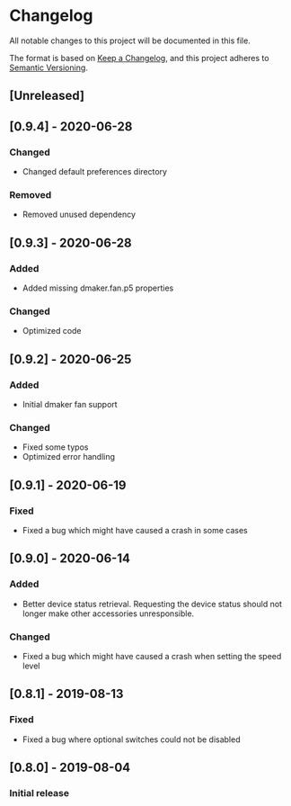 # Changelog
All notable changes to this project will be documented in this file.

The format is based on [Keep a Changelog](https://keepachangelog.com/en/1.0.0/),
and this project adheres to [Semantic Versioning](https://semver.org/spec/v2.0.0.html).

## [Unreleased]


## [0.9.4] - 2020-06-28
### Changed
- Changed default preferences directory

### Removed
- Removed unused dependency


## [0.9.3] - 2020-06-28
### Added
- Added missing dmaker.fan.p5 properties

### Changed
- Optimized code

## [0.9.2] - 2020-06-25
### Added
- Initial dmaker fan support

### Changed
- Fixed some typos
- Optimized error handling


## [0.9.1] - 2020-06-19
### Fixed
- Fixed a bug which might have caused a crash in some cases


## [0.9.0] - 2020-06-14
### Added
- Better device status retrieval. Requesting the device status should not longer make other accessories unresponsible.

### Changed
- Fixed a bug which might have caused a crash when setting the speed level


## [0.8.1] - 2019-08-13
### Fixed
- Fixed a bug where optional switches could not be disabled


## [0.8.0] - 2019-08-04
### Initial release
